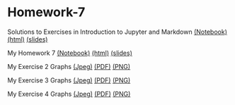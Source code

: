 # Homework-7
Solutions to Exercises in  Introduction to Jupyter and Markdown [(Notebook)](./Intro-Python-Functions-Packages.ipynb) [(html)](https://smu-econ-growth.github.io/EconGrowthUG-Slides-Intro-Python-Functions-Packages/Intro-Python-Functions-Packages.html) [(slides)](https://smu-econ-growth.github.io/EconGrowthUG-Slides-Intro-Python-Functions-Packages/)

My Homework 7 [(Notebook)](https://gracegerow.github.io/Homework-7/Homework4_Gerow.ipynb) [(html)](https://gracegerow.github.io/Homework-7/Homework4_Gerow.html) [(slides)](https://gracegerow.github.io/Homework-7/)

My Exercise 2 Graphs [(Jpeg)](https://gracegerow.github.io/Homework-7/Exercise2.jpeg) [(PDF)](https://gracegerow.github.io/Homework-7/Exercise2.pdf) [(PNG)](https://gracegerow.github.io/Homework-7/Exercise2.png)

My Exercise 3 Graphs [(Jpeg)](https://gracegerow.github.io/Homework-7/Exercise3.jpeg) [(PDF)](https://gracegerow.github.io/Homework-7/Exercise3.pdf) [(PNG)](https://gracegerow.github.io/Homework-7/Exercise3.png)

My Exercise 4 Graphs [(Jpeg)](https://gracegerow.github.io/Homework-7/Exercise4.jpeg) [(PDF)](https://gracegerow.github.io/Homework-7/Exercise4.pdf) [(PNG)](https://gracegerow.github.io/Homework-7/Exercise4.png)
